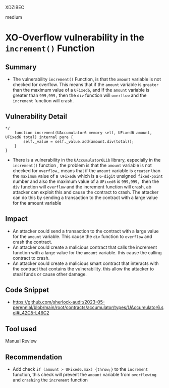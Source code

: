 XDZIBEC

medium

# XO-Overflow vulnerability in the `increment()` Function

## Summary
- The vulnerability `increment()` Function, is that the `amount` variable is not checked for overflow. This means that if the `amount` variable is `greater` than the maximum value of a `UFixed6`, and If the `amount` variable is greater than `999,999,` then the `div` function will `overflow` and the `increment` function will crash.
## Vulnerability Detail
```solidity
*/
    function increment(UAccumulator6 memory self, UFixed6 amount, UFixed6 total) internal pure {
        self._value = self._value.add(amount.div(total));
    }
}
```
- There is a vulnerability in the  `UAccumulator6Lib` library, especially in the `increment()` function , the problem is that the `amount` variable is not checked for `overflow`., means that if the `amount` variable is `greater` than the `maximum` value of a` UFixed6` which is a `6-digit` unsigned` fixed-point` number and also the maximum value of a `UFixed6` is `999,999, `then the `div` function will `overflow` and the increment function will crash, ab attacker can exploit this and cause the contract to crash. The attacker can do this by sending a transaction to the contract with a large value for the amount variable
## Impact
- An attacker could send a transaction to the contract with a large value for the `amount` variable. This cause the `div` function to `overflow` and crash the contract.
- An attacker could create a malicious contract that calls the increment function with a large value for the `amount` variable. this cause the calling contract to crash.
- An attacker could create a malicious smart contract that interacts with the contract that contains the vulnerability. this allow the attacker to steal funds or cause other damage.
## Code Snippet
- https://github.com/sherlock-audit/2023-05-perennial/blob/main/root/contracts/accumulator/types/UAccumulator6.sol#L42C5-L46C2
## Tool used

Manual Review

## Recommendation
- Add check `if (amount > UFixed6.max) {throw;}` to the `increment` function, this check will prevent the `amount` variable from `overflowing` and `crashing` the `increment` function